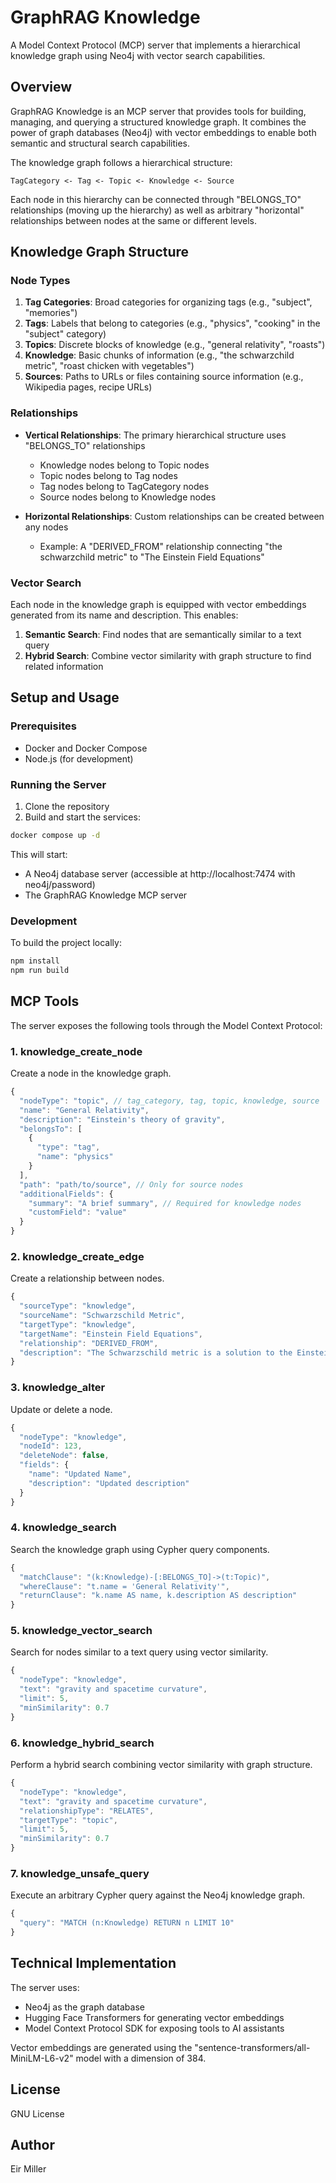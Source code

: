 # GraphRAG Knowledge

A Model Context Protocol (MCP) server that implements a hierarchical knowledge graph using Neo4j with vector search capabilities.

## Overview

GraphRAG Knowledge is an MCP server that provides tools for building, managing, and querying a structured knowledge graph. It combines the power of graph databases (Neo4j) with vector embeddings to enable both semantic and structural search capabilities.

The knowledge graph follows a hierarchical structure:

```
TagCategory <- Tag <- Topic <- Knowledge <- Source
```

Each node in this hierarchy can be connected through "BELONGS_TO" relationships (moving up the hierarchy) as well as arbitrary "horizontal" relationships between nodes at the same or different levels.

## Knowledge Graph Structure

### Node Types

1. **Tag Categories**: Broad categories for organizing tags (e.g., "subject", "memories")
2. **Tags**: Labels that belong to categories (e.g., "physics", "cooking" in the "subject" category)
3. **Topics**: Discrete blocks of knowledge (e.g., "general relativity", "roasts")
4. **Knowledge**: Basic chunks of information (e.g., "the schwarzchild metric", "roast chicken with vegetables")
5. **Sources**: Paths to URLs or files containing source information (e.g., Wikipedia pages, recipe URLs)

### Relationships

- **Vertical Relationships**: The primary hierarchical structure uses "BELONGS_TO" relationships
  - Knowledge nodes belong to Topic nodes
  - Topic nodes belong to Tag nodes
  - Tag nodes belong to TagCategory nodes
  - Source nodes belong to Knowledge nodes

- **Horizontal Relationships**: Custom relationships can be created between any nodes
  - Example: A "DERIVED_FROM" relationship connecting "the schwarzchild metric" to "The Einstein Field Equations"

### Vector Search

Each node in the knowledge graph is equipped with vector embeddings generated from its name and description. This enables:

1. **Semantic Search**: Find nodes that are semantically similar to a text query
2. **Hybrid Search**: Combine vector similarity with graph structure to find related information

## Setup and Usage

### Prerequisites

- Docker and Docker Compose
- Node.js (for development)

### Running the Server

1. Clone the repository
2. Build and start the services:

```bash
docker compose up -d
```

This will start:
- A Neo4j database server (accessible at http://localhost:7474 with neo4j/password)
- The GraphRAG Knowledge MCP server

### Development

To build the project locally:

```bash
npm install
npm run build
```

## MCP Tools

The server exposes the following tools through the Model Context Protocol:

### 1. knowledge_create_node

Create a node in the knowledge graph.

```javascript
{
  "nodeType": "topic", // tag_category, tag, topic, knowledge, source
  "name": "General Relativity",
  "description": "Einstein's theory of gravity",
  "belongsTo": [
    {
      "type": "tag",
      "name": "physics"
    }
  ],
  "path": "path/to/source", // Only for source nodes
  "additionalFields": {
    "summary": "A brief summary", // Required for knowledge nodes
    "customField": "value"
  }
}
```

### 2. knowledge_create_edge

Create a relationship between nodes.

```javascript
{
  "sourceType": "knowledge",
  "sourceName": "Schwarzschild Metric",
  "targetType": "knowledge",
  "targetName": "Einstein Field Equations",
  "relationship": "DERIVED_FROM",
  "description": "The Schwarzschild metric is a solution to the Einstein Field Equations"
}
```

### 3. knowledge_alter

Update or delete a node.

```javascript
{
  "nodeType": "knowledge",
  "nodeId": 123,
  "deleteNode": false,
  "fields": {
    "name": "Updated Name",
    "description": "Updated description"
  }
}
```

### 4. knowledge_search

Search the knowledge graph using Cypher query components.

```javascript
{
  "matchClause": "(k:Knowledge)-[:BELONGS_TO]->(t:Topic)",
  "whereClause": "t.name = 'General Relativity'",
  "returnClause": "k.name AS name, k.description AS description"
}
```

### 5. knowledge_vector_search

Search for nodes similar to a text query using vector similarity.

```javascript
{
  "nodeType": "knowledge",
  "text": "gravity and spacetime curvature",
  "limit": 5,
  "minSimilarity": 0.7
}
```

### 6. knowledge_hybrid_search

Perform a hybrid search combining vector similarity with graph structure.

```javascript
{
  "nodeType": "knowledge",
  "text": "gravity and spacetime curvature",
  "relationshipType": "RELATES",
  "targetType": "topic",
  "limit": 5,
  "minSimilarity": 0.7
}
```

### 7. knowledge_unsafe_query

Execute an arbitrary Cypher query against the Neo4j knowledge graph.

```javascript
{
  "query": "MATCH (n:Knowledge) RETURN n LIMIT 10"
}
```

## Technical Implementation

The server uses:
- Neo4j as the graph database
- Hugging Face Transformers for generating vector embeddings
- Model Context Protocol SDK for exposing tools to AI assistants

Vector embeddings are generated using the "sentence-transformers/all-MiniLM-L6-v2" model with a dimension of 384.

## License

GNU License

## Author

Eir Miller